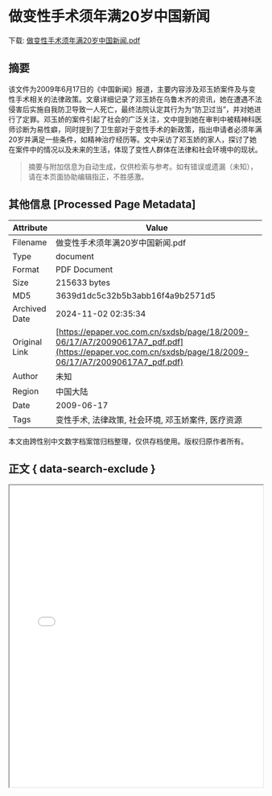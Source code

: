 # 做变性手术须年满20岁中国新闻

<!-- tcd_download_link -->
下载: <a href="../做变性手术须年满20岁中国新闻.pdf" download>做变性手术须年满20岁中国新闻.pdf</a>
<!-- tcd_download_link_end -->

## 摘要

<!-- tcd_abstract -->
该文件为2009年6月17日的《中国新闻》报道，主要内容涉及邓玉娇案件及与变性手术相关的法律政策。文章详细记录了邓玉娇在乌鲁木齐的资讯，她在遭遇不法侵害后实施自我防卫导致一人死亡，最终法院认定其行为为“防卫过当”，并对她进行了定罪。邓玉娇的案件引起了社会的广泛关注，文中提到她在审判中被精神科医师诊断为易性癖，同时提到了卫生部对于变性手术的新政策，指出申请者必须年满20岁并满足一些条件，如精神治疗经历等。文中采访了邓玉娇的家人，探讨了她在案件中的情况以及未来的生活，体现了变性人群体在法律和社会环境中的现状。

<!-- tcd_abstract_end -->

> 摘要与附加信息为自动生成，仅供检索与参考。如有错误或遗漏（未知），请在本页面协助编辑指正，不胜感激。

## 其他信息 [Processed Page Metadata]

| Attribute       | Value                                  |
|-----------------|----------------------------------------|
| Filename        | 做变性手术须年满20岁中国新闻.pdf                             |
| Type            | document                                 |
| Format          | PDF Document                               |
| Size            | 215633 bytes                           |
| MD5             | 3639d1dc5c32b5b3abb16f4a9b2571d5                                  |
| Archived Date   | 2024-11-02 02:35:34                             |
| Original Link   | [https://epaper.voc.com.cn/sxdsb/page/18/2009-06/17/A7/20090617A7_pdf.pdf](https://epaper.voc.com.cn/sxdsb/page/18/2009-06/17/A7/20090617A7_pdf.pdf)                         |
| Author          | 未知                               |
| Region          | 中国大陆                               |
| Date            | 2009-06-17                                 |
| Tags            | 变性手术, 法律政策, 社会环境, 邓玉娇案件, 医疗资源                                 |

本文由跨性别中文数字档案馆归档整理，仅供存档使用。版权归原作者所有。


## 正文 { data-search-exclude }

<!-- tcd_main_text -->
<iframe src="../做变性手术须年满20岁中国新闻.pdf" width="100%" height="600px">
    <p>无法显示PDF，请下载查看。</p>
</iframe>
<!-- tcd_main_text_end -->

